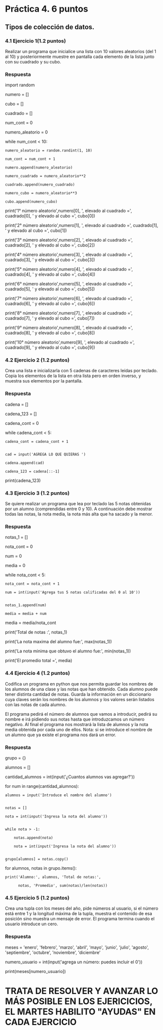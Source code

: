 # Práctica 4. 6 puntos
## Tipos de colección de datos.
### 4.1 Ejercicio 1(1.2 puntos)
Realizar un programa que inicialice una lista con 10 valores aleatorios (del 1 al 10)
y posteriormente muestre en pantalla cada elemento de la lista junto con su
cuadrado y su cubo.
### Respuesta

import random

numero = []

cubo = []

cuadrado = []



num_cont = 0

numero_aleatorio = 0


while num_cont < 10:

    numero_aleatorio = random.randint(1, 10)
    
    num_cont = num_cont + 1
    
    numero.append(numero_aleatorio)
    
    numero_cuadrado = numero_aleatorio**2
    
    cuadrado.append(numero_cuadrado)
    
    numero_cubo = numero_aleatorio**3
    
    cubo.append(numero_cubo)
    


print('1° número aleatorio',numero[0], ', elevado al cuadrado =', cuadrado[0], ' y elevado al cubo =', cubo[0])

print('2° número aleatorio',numero[1], ', elevado al cuadrado =', cuadrado[1], ' y elevado al cubo =', cubo[1])

print('3° número aleatorio',numero[2], ', elevado al cuadrado =', cuadrado[2], ' y elevado al cubo =', cubo[2])

print('4° número aleatorio',numero[3], ', elevado al cuadrado =', cuadrado[3], ' y elevado al cubo =', cubo[3])

print('5° número aleatorio',numero[4], ', elevado al cuadrado =', cuadrado[4], ' y elevado al cubo =', cubo[4])

print('6° número aleatorio',numero[5], ', elevado al cuadrado =', cuadrado[5], ' y elevado al cubo =', cubo[5])

print('7° número aleatorio',numero[6], ', elevado al cuadrado =', cuadrado[6], ' y elevado al cubo =', cubo[6])

print('8° número aleatorio',numero[7], ', elevado al cuadrado =', cuadrado[7], ' y elevado al cubo =', cubo[7])

print('9° número aleatorio',numero[8], ', elevado al cuadrado =', cuadrado[8], ' y elevado al cubo =', cubo[8])

print('10° número aleatorio',numero[9], ', elevado al cuadrado =', cuadrado[9], ' y elevado al cubo =', cubo[9])




### 4.2 Ejercicio 2 (1.2 puntos)
Crea una lista e inicializarla con 5 cadenas de caracteres leídas por teclado. Copia
los elementos de la lista en otra lista pero en orden inverso, y muestra sus
elementos por la pantalla.

### Respuesta

cadena = []

cadena_123 = []

cadena_cont = 0



while cadena_cont < 5:

    cadena_cont = cadena_cont + 1
    

    cad = input('AGREGA LO QUE QUIERAS ')
    
    cadena.append(cad)
    
    cadena_123 = cadena[::-1]
    


print(cadena_123)


### 4.3 Ejercicio 3 (1.2 puntos)
Se quiere realizar un programa que lea por teclado las 5 notas obtenidas por un
alumno (comprendidas entre 0 y 10). A continuación debe mostrar todas las notas,
la nota media, la nota más alta que ha sacado y la menor.

### Respuesta

notas_1 = []

nota_cont = 0

num = 0

media = 0


while nota_cont < 5:

    nota_cont = nota_cont + 1
    
    num = int(input('Agrega tus 5 notas calificadas del 0 al 10'))
    

    notas_1.append(num)
    
    media = media + num
    
media = media/nota_cont


print('Total de notas :', notas_1)

print('La nota maxima del alumno fue:', max(notas_1))

print('La nota minima que obtuvo el alumno fue:', min(notas_1))

print('El promedio total =', media)




### 4.4 Ejercicio 4 (1.2 puntos)
Codifica un programa en python que nos permita guardar los nombres de los
alumnos de una clase y las notas que han obtenido. Cada alumno puede tener
distinta cantidad de notas. Guarda la información en un diccionario cuya claves
serán los nombres de los alumnos y los valores serán listados con las notas de
cada alumno.

El programa pedirá el número de alumnos que vamos a introducir, pedirá su
nombre e irá pidiendo sus notas hasta que introduzcamos un número negativo. Al
final el programa nos mostrará la lista de alumnos y la nota media obtenida por
cada uno de ellos. Nota: si se introduce el nombre de un alumno que ya existe el
programa nos dará un error.

### Respuesta

grupo = {}

alumnos = []



cantidad_alumnos = int(input('¿Cuantos alumnos vas agregar?'))

for num in range(cantidad_alumnos):


    alumnos = input('Introduce el nombre del alumno')
    

    notas = []
    
    nota = int(input('Ingresa la nota del alumno'))
    

    while nota > -1:

        notas.append(nota)
        
        nota = int(input('Ingresa la nota del alumno'))
        

    grupo[alumnos] = notas.copy()


for alumnos, notas in grupo.items():


    print('Alumno:', alumnos, 'Total de notas:',
    
          notas, 'Promedio', sum(notas)/len(notas))
          


### 4.5 Ejercicio 5 (1.2 puntos)
Crea una tupla con los meses del año, pide números al usuario, si el número está
entre 1 y la longitud máxima de la tupla, muestra el contenido de esa posición sino
muestra un mensaje de error. El programa termina cuando el usuario introduce un
cero.

### Respuesta


meses = 'enero', 'febrero', 'marzo', 'abril', 'mayo', 'junio', 'julio', 'agosto', 'septiembre', 'octubre', 'noviembre', 'diciembre'


numero_usuario = int(input('agrega un número: puedes incluir el 0'))


print(meses[numero_usuario])


# TRATA DE RESOLVER Y AVANZAR LO MÁS POSIBLE EN LOS EJERICICIOS, EL MARTES HABILITO "AYUDAS" EN CADA EJERCICIO
